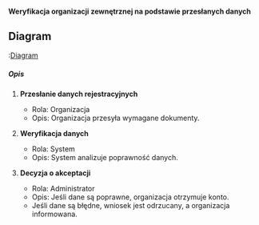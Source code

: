 #### Weryfikacja organizacji zewnętrznej na podstawie przesłanych danych

## Diagram

:[Diagram](PB0016.puml)

##### Opis

1. **Przesłanie danych rejestracyjnych**
   * Rola: Organizacja
   * Opis: Organizacja przesyła wymagane dokumenty.

2. **Weryfikacja danych**
   * Rola: System
   * Opis: System analizuje poprawność danych.

3. **Decyzja o akceptacji**
   * Rola: Administrator
   * Opis: Jeśli dane są poprawne, organizacja otrzymuje konto.
   * Jeśli dane są błędne, wniosek jest odrzucany, a organizacja informowana.
